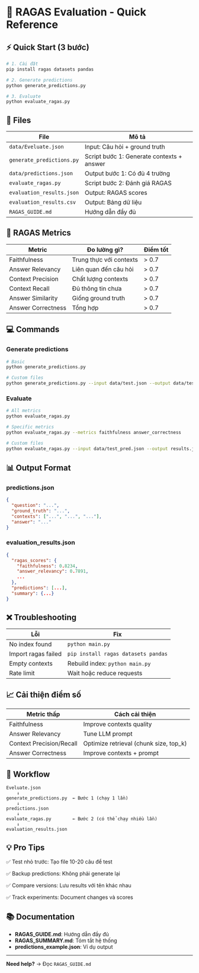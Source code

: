 # 🎯 RAGAS Evaluation - Quick Reference

## ⚡ Quick Start (3 bước)

```bash
# 1. Cài đặt
pip install ragas datasets pandas

# 2. Generate predictions  
python generate_predictions.py

# 3. Evaluate
python evaluate_ragas.py
```

## 📁 Files

| File | Mô tả |
|------|-------|
| `data/Eveluate.json` | Input: Câu hỏi + ground truth |
| `generate_predictions.py` | Script bước 1: Generate contexts + answer |
| `data/predictions.json` | Output bước 1: Có đủ 4 trường |
| `evaluate_ragas.py` | Script bước 2: Đánh giá RAGAS |
| `evaluation_results.json` | Output: RAGAS scores |
| `evaluation_results.csv` | Output: Bảng dữ liệu |
| `RAGAS_GUIDE.md` | Hướng dẫn đầy đủ |

## 🎯 RAGAS Metrics

| Metric | Đo lường gì? | Điểm tốt |
|--------|--------------|----------|
| Faithfulness | Trung thực với contexts | > 0.7 |
| Answer Relevancy | Liên quan đến câu hỏi | > 0.7 |
| Context Precision | Chất lượng contexts | > 0.7 |
| Context Recall | Đủ thông tin chưa | > 0.7 |
| Answer Similarity | Giống ground truth | > 0.7 |
| Answer Correctness | Tổng hợp | > 0.7 |

## 💻 Commands

### Generate predictions
```bash
# Basic
python generate_predictions.py

# Custom files
python generate_predictions.py --input data/test.json --output data/test_pred.json
```

### Evaluate
```bash
# All metrics
python evaluate_ragas.py

# Specific metrics
python evaluate_ragas.py --metrics faithfulness answer_correctness

# Custom files
python evaluate_ragas.py --input data/test_pred.json --output results.json
```

## 📊 Output Format

### predictions.json
```json
{
  "question": "...",
  "ground_truth": "...",
  "contexts": ["...", "...", "..."],
  "answer": "..."
}
```

### evaluation_results.json
```json
{
  "ragas_scores": {
    "faithfulness": 0.8234,
    "answer_relevancy": 0.7891,
    ...
  },
  "predictions": [...],
  "summary": {...}
}
```

## ❌ Troubleshooting

| Lỗi | Fix |
|-----|-----|
| No index found | `python main.py` |
| Import ragas failed | `pip install ragas datasets pandas` |
| Empty contexts | Rebuild index: `python main.py` |
| Rate limit | Wait hoặc reduce requests |

## 📈 Cải thiện điểm số

| Metric thấp | Cách cải thiện |
|-------------|----------------|
| Faithfulness | Improve contexts quality |
| Answer Relevancy | Tune LLM prompt |
| Context Precision/Recall | Optimize retrieval (chunk size, top_k) |
| Answer Correctness | Improve contexts + prompt |

## 🔄 Workflow

```
Eveluate.json
    ↓
generate_predictions.py  ← Bước 1 (chạy 1 lần)
    ↓
predictions.json
    ↓
evaluate_ragas.py        ← Bước 2 (có thể chạy nhiều lần)
    ↓
evaluation_results.json
```

## 💡 Pro Tips

✅ Test nhỏ trước: Tạo file 10-20 câu để test

✅ Backup predictions: Không phải generate lại

✅ Compare versions: Lưu results với tên khác nhau

✅ Track experiments: Document changes và scores

## 📚 Documentation

- **RAGAS_GUIDE.md**: Hướng dẫn đầy đủ
- **RAGAS_SUMMARY.md**: Tóm tắt hệ thống
- **predictions_example.json**: Ví dụ output

---

**Need help?** → Đọc `RAGAS_GUIDE.md`

